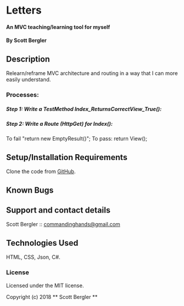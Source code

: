# Letters

#### An MVC teaching/learning tool for myself

#### By Scott Bergler

## Description
Relearn/reframe MVC architecture and routing in a way that I can more easily understand.

### Processes:
##### Step 1: Write a TestMethod Index_ReturnsCorrectView_True():
##### Step 2: Write a Route (HttpGet) for Index():
To fail "return new EmptyResult()"; To pass: return View();

## Setup/Installation Requirements
Clone the code from [GitHub](https://github.com/skillitzimberg/Letters.Solution).


## Known Bugs

## Support and contact details
Scott Bergler :: commandinghands@gmail.com

## Technologies Used

HTML, CSS, Json, C#.

### License

Licensed under the MIT license.

Copyright (c) 2018 ** Scott Bergler **
